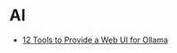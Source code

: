 # AI
- [12 Tools to Provide a Web UI for Ollama](https://itsfoss.com/ollama-web-ui-tools/?ref=dailydev)
